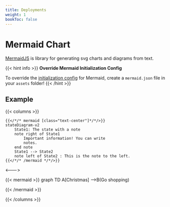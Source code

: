 ```yaml
---
title: Deployments
weight: 1
bookToc: false
---
```


# Mermaid Chart

[MermaidJS](https://mermaid-js.github.io/) is library for generating svg charts and diagrams from text.

{{< hint info >}}
**Override Mermaid Initialization Config**

To override the [initialization config](https://mermaid-js.github.io/mermaid/#/Setup) for Mermaid,
create a `mermaid.json` file in your `assets` folder!
{{< /hint >}}

## Example

{{< columns >}}

```tpl
{{</*/* mermaid [class="text-center"]*/*/>}}
stateDiagram-v2
    State1: The state with a note
    note right of State1
        Important information! You can write
        notes.
    end note
    State1 --> State2
    note left of State2 : This is the note to the left.
{{</*/* /mermaid */*/>}}
```

<--->

{{< mermaid >}}
graph TD
A[Christmas] -->B(Go shopping)

{{< /mermaid >}}

{{< /columns >}}
